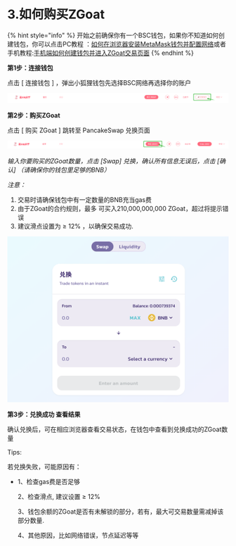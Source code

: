 # 3.如何购买ZGoat

{% hint style="info" %}
开始之前确保你有一个BSC钱包，如果你不知道如何创建钱包，你可以点击PC教程 ：[如何在浏览器安装MetaMask钱包并配置网络](1.-ru-he-she-zhi-qian-bao.md)或者手机教程:[手机端如何创建钱包并进入ZGoat交易页面](2.-shou-ji-duan-ru-he-chuang-jian-qian-bao-bing-jin-ru-mdex-jiao-yi-jie-mian.md)
{% endhint %}



**第1步：连接钱包**

点击 \[ 连接钱包 \] ，弹出小狐狸钱包先选择BSC网络再选择你的账户

![](../../.gitbook/assets/pc-lian-jie-qian-bao-zhong-wen-.png)

**第2步：购买ZGoat**

点击 \[ 购买 ZGoat \] 跳转至 PancakeSwap 兑换页面

![](../../.gitbook/assets/pc-dian-ji-gou-mai-zgoat.png)

_输入你要购买的ZGoat数量，点击 \[Swap\] 兑换，确认所有信息无误后，点击 \[确认\]  （请确保你的钱包里足够的BNB）_

_注意：_

1. 交易时请确保钱包中有一定数量的BNB充当gas费
2. 由于ZGoat的合约规则，最多 可买入210,000,000,000 ZGoat，超过将提示错误
3. 建议滑点设置为 ≥ 12% ，以确保交易成功.

![](../../.gitbook/assets/ru-he-gou-mai-zgoat3.png)

**第3步：兑换成功  查看结果**

确认兑换后，可在相应浏览器查看交易状态，在钱包中查看到兑换成功的ZGoat数量



Tips:

若兑换失败，可能原因有：

* 1、检查gas费是否足够

  2、检查滑点, 建议设置 ≥ 12%

  3、钱包余额的ZGoat是否有未解锁的部分，若有，最大可交易数量需减掉该部分数量.

  4、其他原因，比如网络错误，节点延迟等等



